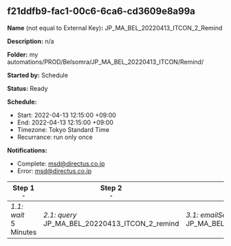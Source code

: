 ## f21ddfb9-fac1-00c6-6ca6-cd3609e8a99a

**Name** (not equal to External Key)**:** JP_MA_BEL_20220413_ITCON_2_Remind

**Description:** n/a

**Folder:** my automations/PROD/Belsomra/JP_MA_BEL_20220413_ITCON/Remind/

**Started by:** Schedule

**Status:** Ready

**Schedule:**

* Start: 2022-04-13 12:15:00 +09:00
* End: 2022-04-13 12:15:00 +09:00
* Timezone: Tokyo Standard Time
* Recurrance: run only once

**Notifications:**

* Complete: msd@directus.co.jp
* Error: msd@directus.co.jp

| Step 1<br>_<small>-</small>_ | Step 2<br>_<small>-</small>_ | Step 3<br>_<small>-</small>_ |
| --- | --- | --- |
| _1.1: wait_<br>5 Minutes | _2.1: query_<br>JP_MA_BEL_20220413_ITCON_2_remind | _3.1: emailSend_<br>JP_MA_BEL_20220413_ITCON_2_remind |
